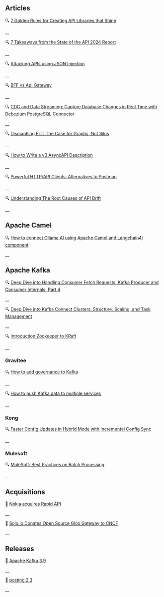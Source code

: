 ## Articles

🔍 [7 Golden Rules for Creating API Libraries that Shine](https://beppecatanese.hashnode.dev/api-libraries-7-golden-rules)

__

🔍 [7 Takeaways from the State of the API 2024 Report](https://nordicapis.com/7-takeaways-from-the-state-of-the-api-2024-report/)

__

🔍 [Attacking APIs using JSON Injection](https://danaepp.com/attacking-apis-using-json-injection)

__

🔍 [BFF vs Api Gateway](https://blog.stackademic.com/bff-vs-api-gateway-74f1c18af386)

__

🔍 [CDC and Data Streaming: Capture Database Changes in Real Time with Debezium PostgreSQL Connector](https://www.confluent.io/blog/cdc-and-data-streaming-capture-database-changes-in-real-time-with-debezium/)

__

🔍 [Dismantling ELT: The Case for Graphs, Not Silos](https://jack-vanlightly.com/blog/2024/11/26/dismantling-elt-the-case-for-graphs-not-silos)

__

🔍 [How to Write a v3 AsyncAPI Description](https://nordicapis.com/how-to-write-a-v3-asyncapi-description/)

__

🔍 [Powerful HTTP/API Clients: Alternatives to Postman](https://apisyouwonthate.com/blog/http-clients-alternatives-to-postman/)

__

🔍 [Understanding The Root Causes of API Drift](https://nordicapis.com/understanding-the-root-causes-of-api-drift/)

__

## Apache Camel

🔍 [How to connect Ollama AI using Apache Camel and Langchain4j component](https://contenerizar.com/how-to-connect-ollama-ai-using-apache-camel-and-langchain4j-component)

__

## Apache Kafka

🔍 [Deep Dive into Handling Consumer Fetch Requests: Kafka Producer and Consumer Internals, Part 4](https://www.confluent.io/blog/kafka-producer-and-consumer-internals-4-consumer-fetch-requests/)

__

🔍 [Deep Dive into Kafka Connect Clusters: Structure, Scaling, and Task Management](https://axual.com/blog/kafka-connect-clusters-structure-scaling-and-task-management)

__

🔍 [Introduction Zookeeper to KRaft](https://axual.com/blog/introduction-zookeeper-to-kraft-migration)

__

### Gravitee

🔍 [How to add governance to Kafka](https://www.gravitee.io/blog/how-to-add-governance-to-kafka)

__

🔍 [How to push Kafka data to multiple services](https://www.gravitee.io/blog/how-to-push-kafka-data-to-multiple-services)

__

### Kong

🔍 [Faster Config Updates in Hybrid Mode with Incremental Config Sync](https://konghq.com/blog/product-releases/incremental-config-sync-tech-preview)

__

### Mulesoft

🔍 [MuleSoft: Best Practices on Batch Processing](https://medium.com/another-integration-blog/mulesoft-best-practices-on-batch-processing-de91f697607a)

__

## Acquisitions

🤝 [Nokia acquires Rapid API](https://www.nokia.com/about-us/news/releases/2024/11/13/nokia-acquires-rapid-technology-and-rd-unit-to-strengthen-development-of-network-api-solutions-and-ecosystem/)

__

🤝 [Solo.io Donates Open Source Gloo Gateway to CNCF](https://www.globenewswire.com/news-release/2024/11/14/2981444/0/en/Solo-io-Donates-Leading-Open-Source-API-Gateway-to-the-CNCF-to-Drive-Community-Innovation-and-Redefine-API-Management-with-Omni-Directional-Connectivity.html)

__

## Releases

🚀 [Apache Kafka 3.9](https://kafka.apache.org/blog#apache_kafka_390_release_announcement)

__

🚀 [posting 2.3](https://github.com/darrenburns/posting/releases/tag/2.3.0)

__
